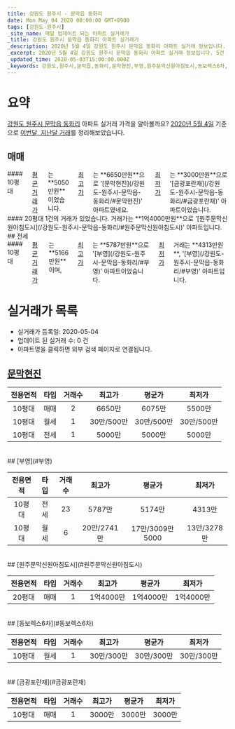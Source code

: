 ```yaml
---
title: 강원도 원주시 - 문막읍 동화리
date: Mon May 04 2020 00:00:00 GMT+0900
tags: [강원도-원주시]
_site_name: 매일 업데이트 되는 아파트 실거래가
_title: 강원도 원주시 문막읍 동화리 아파트 실거래가
_description: 2020년 5월 4일 강원도 원주시 문막읍 동화리 아파트 실거래 정보입니다. 5건 아파트 정보가 있습니다.
_excerpt: 2020년 5월 4일 강원도 원주시 문막읍 동화리 아파트 실거래 정보입니다. 5건 아파트 정보가 있습니다.
_updated_time: 2020-05-03T15:00:00.000Z
_keywords: 강원도,원주시,문막읍,동화리,문막현진,부영,원주문막신원아침도시,동보렉스6차,금광포란재
---
```





# 요약
<ins>강원도 원주시 문막읍 동화리</ins> 아파트 실거래 가격을 알아볼까요? <ins>2020년 5월 4일</ins> 기준으로 <ins>이번달, 지난달 거래</ins>를 정리해보았습니다.

## 매매
<div class="container">
<div class="six columns" markdown="1">
#### 10평대
<ins>평균 거래가</ins>는 **5050만원**이었습니다. <ins>최고가</ins>는 **6650만원**으로 '[문막현진](/강원도-원주시-문막읍-동화리/#문막현진)' 아파트였네요. <ins>최저가</ins>는 **3000만원**으로 '[금광포란재](/강원도-원주시-문막읍-동화리/#금광포란재)' 아파트이었습니다.
</div>
<div class="six columns" markdown="1">
#### 20평대
1건의 거래가 있었습니다. 거래가는 **1억4000만원**으로 '[원주문막신원아침도시](/강원도-원주시-문막읍-동화리/#원주문막신원아침도시)' 아파트입니다.
</div>
</div>
## 전세
<div class="container">
<div class="twelve columns" markdown="1">
#### 10평대
<ins>평균 거래가</ins>는 **5166만원**이며, <ins>최고가</ins>는 **5787만원**으로 '[부영](/강원도-원주시-문막읍-동화리/#부영)' 아파트이었습니다. <ins>최저가</ins> 거래는 **4313만원**, '[부영](/강원도-원주시-문막읍-동화리/#부영)' 아파트입니다.
</div>
</div>



# 실거래가 목록
- 실거래가 등록일: 2020-05-04
- 업데이트 된 실거래 수: 0 건
- 아파트명을 클릭하면 외부 검색 페이지로 연결됩니다.

## [문막현진](#문막현진)

|전용면적|타입|거래수|최고가|평균가|최저가|
|:---:|:---:|:---:|:---:|:---:|:---:|
|10평대|<span class="deal-type-1">매매</span>|2|6650만|6075만|5500만|
|10평대|<span class="deal-type-3">월세</span>|1|30만/500만|30만/500만|30만/500만|
|10평대|<span class="deal-type-2">전세</span>|1|5000만|5000만|5000만|

<br/>
## [부영](#부영)

|전용면적|타입|거래수|최고가|평균가|최저가|
|:---:|:---:|:---:|:---:|:---:|:---:|
|10평대|<span class="deal-type-2">전세</span>|23|5787만|5174만|4313만|
|10평대|<span class="deal-type-3">월세</span>|6|20만/2741만|17만/3009만5000|13만/3278만|

<br/>
## [원주문막신원아침도시](#원주문막신원아침도시)

|전용면적|타입|거래수|최고가|평균가|최저가|
|:---:|:---:|:---:|:---:|:---:|:---:|
|20평대|<span class="deal-type-1">매매</span>|1|1억4000만|1억4000만|1억4000만|

<br/>
## [동보렉스6차](#동보렉스6차)

|전용면적|타입|거래수|최고가|평균가|최저가|
|:---:|:---:|:---:|:---:|:---:|:---:|
|10평대|<span class="deal-type-3">월세</span>|1|30만/300만|30만/300만|30만/300만|

<br/>
## [금광포란재](#금광포란재)

|전용면적|타입|거래수|최고가|평균가|최저가|
|:---:|:---:|:---:|:---:|:---:|:---:|
|10평대|<span class="deal-type-1">매매</span>|1|3000만|3000만|3000만|

<br/>



